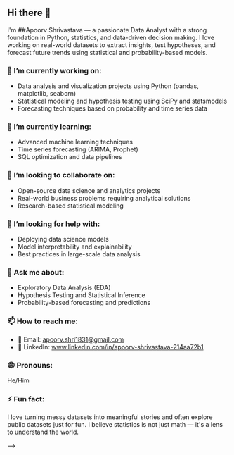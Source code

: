 ## Hi there 👋

I'm ##Apoorv Shrivastava  — a passionate Data Analyst with a strong foundation in Python, statistics, and data-driven decision making. I love working on real-world datasets to extract insights, test hypotheses, and forecast future trends using statistical and probability-based models.

### 🔭 I’m currently working on:
- Data analysis and visualization projects using Python (pandas, matplotlib, seaborn)
- Statistical modeling and hypothesis testing using SciPy and statsmodels
- Forecasting techniques based on probability and time series data

### 🌱 I’m currently learning:
- Advanced machine learning techniques
- Time series forecasting (ARIMA, Prophet)
- SQL optimization and data pipelines

### 👯 I’m looking to collaborate on:
- Open-source data science and analytics projects
- Real-world business problems requiring analytical solutions
- Research-based statistical modeling

### 🤔 I’m looking for help with:
- Deploying data science models
- Model interpretability and explainability
- Best practices in large-scale data analysis

### 💬 Ask me about:
- Exploratory Data Analysis (EDA)
- Hypothesis Testing and Statistical Inference
- Probability-based forecasting and predictions

### 📫 How to reach me:
- 📧 Email: apoorv.shri1831@gmail.com 
- 💼 LinkedIn: www.linkedin.com/in/apoorv-shrivastava-214aa72b1

### 😄 Pronouns: 
He/Him

### ⚡ Fun fact:
I love turning messy datasets into meaningful stories and often explore public datasets just for fun. I believe statistics is not just math — it's a lens to understand the world.


-->
